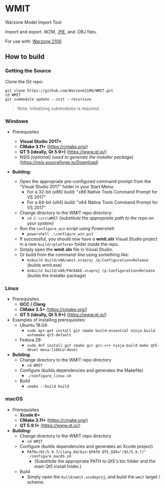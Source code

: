 # WMIT
Warzone Model Import Tool

Import and export .WZM, [.PIE](https://github.com/Warzone2100/warzone2100/blob/master/doc/PIE.md), and .OBJ files.

For use with: [Warzone 2100](https://github.com/Warzone2100/warzone2100)


## How to build

### Getting the Source

Clone the Git repo:
  ```
  git clone https://github.com/Warzone2100/WMIT.git
  cd WMIT
  git submodule update --init --recursive
  ```
  > Note: Initializing submodules is required.

### Windows

* Prerequisites
   * **Visual Studio 2017+**
   * **CMake 3.11+** (https://cmake.org/)
   * **QT 5 (ideally, Qt 5.9+)** (https://www.qt.io/)
   * NSIS _[optional] (used to generate the installer package)_ (https://nsis.sourceforge.io/Download)

* **Building:**
   * Open the appropriate pre-configured command prompt from the "Visual Studio 2017" folder in your Start Menu:
      * For a 32-bit (x86) build: "x86 Native Tools Command Prompt for VS 2017"
      * For a 64-bit (x64) build: "x64 Native Tools Command Prompt for VS 2017"
   * Change directory to the WMIT repo directory:
      * `cd C:\src\WMIT` _(substitute the appropriate path to the repo on your system)_
   * Run the `configure_win` script using Powershell:
      * `powershell .\configure_win.ps1`
   * If successful, you should now have a **wmit.sln** Visual Studio project in a new `build/<platform>` folder inside the repo.
   * Simply open the **wmit.sln** file in Visual Studio.
   * Or build from the command-line using something like:
      * `msbuild build/x86/wmit.vcxproj /p:Configuration=Release` (builds wmit.exe)
      * `msbuild build/x86/PACKAGE.vcxproj /p:Configuration=Release` (builds the installer package)

### Linux

* Prerequisites
   * **GCC / Clang**
   * **CMake 3.5+** (https://cmake.org/)
   * **QT 5 (ideally, Qt 5.9+)** (https://www.qt.io/)
* Examples of installing prerequisites:
   * Ubuntu 18.04:
      * `sudo apt-get install git cmake build-essential ninja-build automake qt5-default`
   * Fedora 29:
      * `sudo dnf install git cmake gcc gcc-c++ ninja-build make qt5-devel mesa-libGLU-devel`
* **Building**:
   * Change directory to the WMIT repo directory
      * `cd WMIT`
   * Configure (builds dependencies and generates the Makefile)
      * `./configure_linux.sh`
   * Build
      * `cmake --build build`

### macOS

* Prerequisites
   * **Xcode 8+**
   * **CMake 3.11+** (https://cmake.org/)
   * **QT 5.9.1+** (https://www.qt.io/)
* **Building:**
   * Change directory to the WMIT repo directory
      * `cd WMIT`
   * Configure (builds dependencies and generates an Xcode project)
      * `PATH=/Qt/5.9.7/clang_64/bin:$PATH QT5_DIR="/Qt/5.9.7/" ./configure_macOS.sh`
        * (Substitute the appropriate PATH to Qt5's bin folder and the main Qt5 install folder.)
   * Build
      * Simply open the `build/wmit.xcodeproj`, and build the `wmit` target / scheme.
